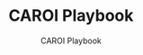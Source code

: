 ---
layout: resources-landing
title: "CAROI Playbook"
subtitle: "CAROI Playbook"
doc-link: ../assets/files/Panel6_CAR_OI_Playbook.pdf
filters: federal-financial-assistance coffa uniform-guidance-2-cfr-200 training 2016
fiscal_year: 2020
---